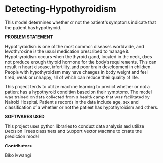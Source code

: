    # Detecting-Hypothyroidism

This model determines whether or not the patient's symptoms indicate that the patient has hypothyroid.


   **PROBLEM STATEMENT**

Hypothyroidism is one of the most common diseases worldwide, and levothyroxine is the usual medication prescribed to manage it. Hypothyroidism occurs when the thyroid gland, located in the neck, does not produce enough thyroid hormone for the body’s requirements. This can result in heart disease, infertility, and poor brain development in children. People with hypothyroidism may have changes in body weight and feel tired, weak or unhappy, all of which can reduce their quality of life. 
   
   This project tends to utilize machine learning to predict whether or not a patient has a hypothyroid condition based on their symptoms. The model was trained on data collected from a health camp that was facilitated by Nairobi Hospital. Patient's records in the data include age, sex and classification of a whether or not the patient has hypothyroidism and others.


   **SOFTWARES USED**

This project uses python libraries to conduct data analysis and utilize Decision Trees classifiers and Support Vector Machine to create the prediction model

  **Contributors**
  
  Biko Mwangi
